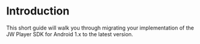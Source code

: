 # Introduction

This short guide will walk you through migrating your implementation of the JW Player SDK for Android 1.x to the latest version.
